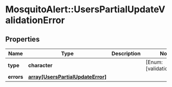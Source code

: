 # MosquitoAlert::UsersPartialUpdateValidationError


## Properties
Name | Type | Description | Notes
------------ | ------------- | ------------- | -------------
**type** | **character** |  | [Enum: [validation_error]] 
**errors** | [**array[UsersPartialUpdateError]**](UsersPartialUpdateError.md) |  | 


